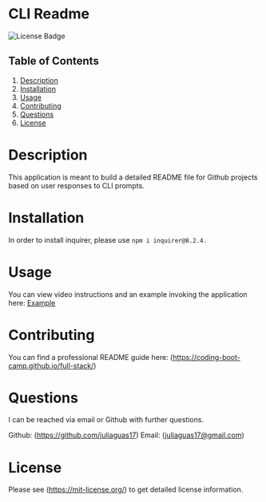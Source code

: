 # CLI Readme
![License Badge](https://shields.io/badge/license-MIT-green)
## Table of Contents
1. [Description](#description)
2. [Installation](#installation)
3. [Usage](#usage)
4. [Contributing](#contributing)
5. [Questions](#questions)
6. [License](#license)

# Description
This application is meant to build a detailed README file for Github projects based on user responses to CLI prompts.
# Installation
In order to install inquirer, please use ```npm i inquirer@8.2.4.```
# Usage
You can view video instructions and an example invoking the application here: [Example](/Develop/tests/example-video.webm)
# Contributing
You can find a professional README guide here: (https://coding-boot-camp.github.io/full-stack/)
# Questions
I can be reached via email or Github with further questions.

Github: (https://github.com/juliaguas17)
Email: (juliaguas17@gmail.com)

# License
Please see (https://mit-license.org/) to get detailed license information.

